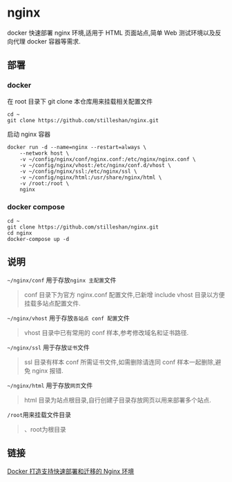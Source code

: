 # nginx
docker 快速部署 nginx 环境,适用于 HTML 页面站点,简单 Web 测试环境以及反向代理 docker 容器等需求.

## 部署
### docker
在 root 目录下 git clone 本仓库用来挂载相关配置文件
```shell
cd ~
git clone https://github.com/stilleshan/nginx.git
```
启动 nginx 容器
```shell
docker run -d --name=nginx --restart=always \
    --network host \
    -v ~/config/nginx/conf/nginx.conf:/etc/nginx/nginx.conf \
    -v ~/config/nginx/vhost:/etc/nginx/conf.d/vhost \
    -v ~/config/nginx/ssl:/etc/nginx/ssl \
    -v ~/config/nginx/html:/usr/share/nginx/html \
    -v /root:/root \
    nginx
```

### docker compose
```shell
cd ~
git clone https://github.com/stilleshan/nginx.git
cd nginx
docker-compose up -d
```

## 说明
`~/nginx/conf` 用于存放`nginx 主配置`文件  
> conf 目录下为官方 nginx.conf 配置文件,已新增 include vhost 目录以方便挂载多站点配置文件. 

`~/nginx/vhost` 用于存放`各站点 conf 配置`文件  
> vhost 目录中已有常用的 conf 样本,参考修改域名和证书路径.  

`~/nginx/ssl` 用于存放`证书`文件  
> ssl 目录有样本 conf 所需证书文件,如需删除请连同 conf 样本一起删除,避免 nginx 报错.

`~/nginx/html` 用于存放`网页`文件  
> html 目录为站点根目录,自行创建子目录存放网页以用来部署多个站点.

`/root`用来挂载文件目录
> 、root为根目录

## 链接
[Docker 打造支持快速部署和迁移的 Nginx 环境](https://www.ioiox.com/archives/91.html)

